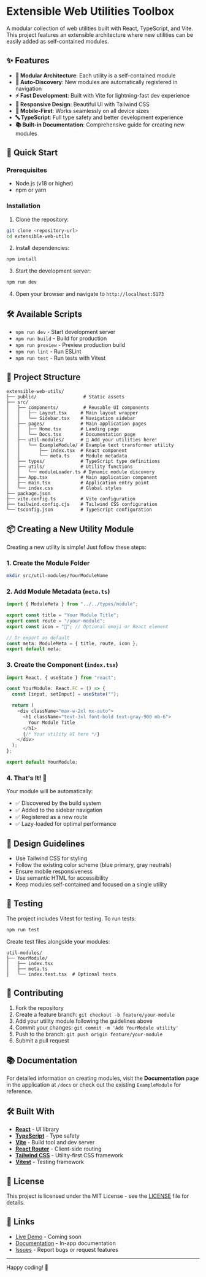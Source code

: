 # Extensible Web Utilities Toolbox

A modular collection of web utilities built with React, TypeScript, and Vite. This project features an extensible architecture where new utilities can be easily added as self-contained modules.

## ✨ Features

- **🔧 Modular Architecture**: Each utility is a self-contained module
- **🚀 Auto-Discovery**: New modules are automatically registered in navigation
- **⚡ Fast Development**: Built with Vite for lightning-fast dev experience
- **🎨 Responsive Design**: Beautiful UI with Tailwind CSS
- **📱 Mobile-First**: Works seamlessly on all device sizes
- **🔤 TypeScript**: Full type safety and better development experience
- **📚 Built-in Documentation**: Comprehensive guide for creating new modules

## 🚀 Quick Start

### Prerequisites

- Node.js (v18 or higher)
- npm or yarn

### Installation

1. Clone the repository:

```bash
git clone <repository-url>
cd extensible-web-utils
```

2. Install dependencies:

```bash
npm install
```

3. Start the development server:

```bash
npm run dev
```

4. Open your browser and navigate to `http://localhost:5173`

## 🛠️ Available Scripts

- `npm run dev` - Start development server
- `npm run build` - Build for production
- `npm run preview` - Preview production build
- `npm run lint` - Run ESLint
- `npm run test` - Run tests with Vitest

## 📁 Project Structure

```
extensible-web-utils/
├── public/                 # Static assets
├── src/
│   ├── components/         # Reusable UI components
│   │   ├── Layout.tsx     # Main layout wrapper
│   │   └── Sidebar.tsx    # Navigation sidebar
│   ├── pages/             # Main application pages
│   │   ├── Home.tsx       # Landing page
│   │   └── Docs.tsx       # Documentation page
│   ├── util-modules/      # 🎯 Add your utilities here!
│   │   └── ExampleModule/ # Example text transformer utility
│   │       ├── index.tsx  # React component
│   │       └── meta.ts    # Module metadata
│   ├── types/             # TypeScript type definitions
│   ├── utils/             # Utility functions
│   │   └── moduleLoader.ts # Dynamic module discovery
│   ├── App.tsx            # Main application component
│   ├── main.tsx           # Application entry point
│   └── index.css          # Global styles
├── package.json
├── vite.config.ts         # Vite configuration
├── tailwind.config.cjs    # Tailwind CSS configuration
└── tsconfig.json          # TypeScript configuration
```

## 📦 Creating a New Utility Module

Creating a new utility is simple! Just follow these steps:

### 1. Create the Module Folder

```bash
mkdir src/util-modules/YourModuleName
```

### 2. Add Module Metadata (`meta.ts`)

```typescript
import { ModuleMeta } from "../../types/module";

export const title = "Your Module Title";
export const route = "/your-module";
export const icon = "🔧"; // Optional emoji or React element

// Or export as default
const meta: ModuleMeta = { title, route, icon };
export default meta;
```

### 3. Create the Component (`index.tsx`)

```typescript
import React, { useState } from "react";

const YourModule: React.FC = () => {
  const [input, setInput] = useState("");

  return (
    <div className="max-w-2xl mx-auto">
      <h1 className="text-3xl font-bold text-gray-900 mb-6">
        Your Module Title
      </h1>
      {/* Your utility UI here */}
    </div>
  );
};

export default YourModule;
```

### 4. That's It! 🎉

Your module will be automatically:

- ✅ Discovered by the build system
- ✅ Added to the sidebar navigation
- ✅ Registered as a new route
- ✅ Lazy-loaded for optimal performance

## 🎨 Design Guidelines

- Use Tailwind CSS for styling
- Follow the existing color scheme (blue primary, gray neutrals)
- Ensure mobile responsiveness
- Use semantic HTML for accessibility
- Keep modules self-contained and focused on a single utility

## 🧪 Testing

The project includes Vitest for testing. To run tests:

```bash
npm run test
```

Create test files alongside your modules:

```
util-modules/
├── YourModule/
│   ├── index.tsx
│   ├── meta.ts
│   └── index.test.tsx  # Optional tests
```

## 🤝 Contributing

1. Fork the repository
2. Create a feature branch: `git checkout -b feature/your-module`
3. Add your utility module following the guidelines above
4. Commit your changes: `git commit -m 'Add YourModule utility'`
5. Push to the branch: `git push origin feature/your-module`
6. Submit a pull request

## 📚 Documentation

For detailed information on creating modules, visit the **Documentation** page in the application at `/docs` or check out the existing `ExampleModule` for reference.

## 🛠️ Built With

- **[React](https://reactjs.org/)** - UI library
- **[TypeScript](https://www.typescriptlang.org/)** - Type safety
- **[Vite](https://vitejs.dev/)** - Build tool and dev server
- **[React Router](https://reactrouter.com/)** - Client-side routing
- **[Tailwind CSS](https://tailwindcss.com/)** - Utility-first CSS framework
- **[Vitest](https://vitest.dev/)** - Testing framework

## 📄 License

This project is licensed under the MIT License - see the [LICENSE](LICENSE) file for details.

## 🔗 Links

- [Live Demo](#) - Coming soon
- [Documentation](http://localhost:5173/docs) - In-app documentation
- [Issues](../../issues) - Report bugs or request features

---

Happy coding! 🚀
